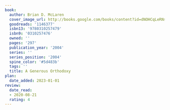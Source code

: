 ```yaml
---
book:
  author: Brian D. McLaren
  cover_image_url: http://books.google.com/books/content?id=dNOHCqLeRNsC&printsec=frontcover&img=1&zoom=1&edge=curl&source=gbs_api
  goodreads: '1146377'
  isbn13: '9780310257479'
  isbn9: '0310257476'
  owned: ''
  pages: '297'
  publication_year: '2004'
  series: ''
  series_position: '2004'
  spine_color: '#5d483b'
  tags: ''
  title: A Generous Orthodoxy
plan:
  date_added: 2023-01-01
review:
  date_read:
  - 2020-08-21
  rating: 4
---
```

